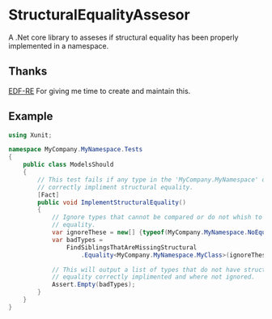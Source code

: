 # StructuralEqualityAssesor
A .Net core library to asseses if structural equality has been properly implemented in a namespace. 

## Thanks
[EDF-RE](https://github.com/edf-re) For giving me time to create and maintain this.

## Example

```csharp
using Xunit;

namespace MyCompany.MyNamespace.Tests
{
    public class ModelsShould
    {
        // This test fails if any type in the 'MyCompany.MyNamespace' does not 
        // correctly impliment structural equality.
        [Fact]
        public void ImplementStructuralEquality()
        {
            // Ignore types that cannot be compared or do not whish to have structural
            // equality.
            var ignoreThese = new[] {typeof(MyCompany.MyNamespace.NoEqualityType)};
            var badTypes = 
                FindSiblingsThatAreMissingStructural
                    .Equality<MyCompany.MyNamespace.MyClass>(ignoreThese);

            // This will output a list of types that do not have structural 
            // equality correctly implimented and where not ignored.
            Assert.Empty(badTypes);
        }
    }
}
```
